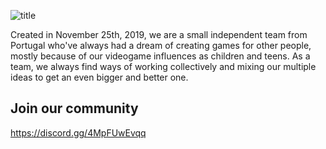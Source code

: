 ![title](https://github.com/PlanetGear/PlanetGear/assets/133987574/cc0586ce-49e5-48e9-94f2-2e759b34e047)

Created in November 25th, 2019, we are a small independent team from Portugal who've always had a dream of creating games for other people, mostly because of our videogame influences as children and teens.
As a team, we always find ways of working collectively and mixing our multiple ideas to get an even bigger and better one.

## Join our community

https://discord.gg/4MpFUwEvqq
